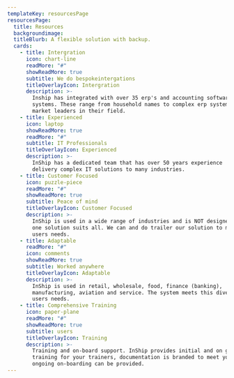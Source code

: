 ```yaml
---
templateKey: resourcesPage
resourcesPage:
  title: Resources
  backgroundimage: 
  titleBlurb: A flexible solution with backup.
  cards:
    - title: Intergration
      icon: chart-line
      readMore: "#"
      showReadMore: true
      subtitle: We do bespokeintergations
      titleOverlayIcon: Intergration
      description: >-
        Inship has integrated with over 35 erp's and accounting software
        systems. These range from household names to complex erp systems that are
        market leaders in their field.
    - title: Experienced
      icon: laptop
      showReadMore: true
      readMore: "#"
      subtitle: IT Professionals
      titleOverlayIcon: Experienced
      description: >-
        InShip has a dedicated team that has over 50 years experience
        delivery complex IT solutions to many industries.
    - title: Customer Focused
      icon: puzzle-piece
      readMore: "#"
      showReadMore: true
      subtitle: Peace of mind
      titleOverlayIcon: Customer Focused
      description: >-
        InShip is used in a wide range of industries and is NOT designed as a
        one solution suits all. We can and do trailer our solution to meet your
        users needs.
    - title: Adaptable
      readMore: "#"
      icon: comments
      showReadMore: true
      subtitle: Worked anywhere
      titleOverlayIcon: Adaptable
      description: >-
        InShip is used in retail, wholesale, food, finance (banking),
        manufacturing, aviation and service. The system meets this diverse group of
        users needs.
    - title: Comprehensive Training
      icon: paper-plane
      readMore: "#"
      showReadMore: true
      subtitle: users
      titleOverlayIcon: Training
      description: >-
        Training and on-board support. InShip provides initial and on going
        training for your trainers, documentation is branded to meet you needs and
        ongoing on-boarding can be provided.
---
```

